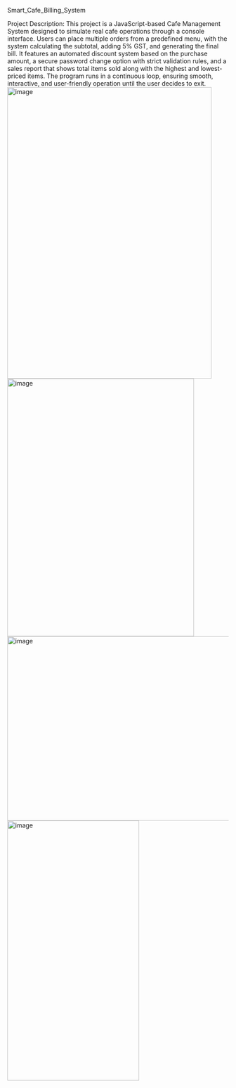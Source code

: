 Smart_Cafe_Billing_System

Project Description:
This project is a JavaScript-based Cafe Management System designed to simulate real cafe operations through a console interface. Users can place multiple orders from a predefined menu, with the system calculating the subtotal, adding 5% GST, and generating the final bill. It features an automated discount system based on the purchase amount, a secure password change option with strict validation rules, and a sales report that shows total items sold along with the highest and lowest-priced items. The program runs in a continuous loop, ensuring smooth, interactive, and user-friendly operation until the user decides to exit.
<img width="465" height="664" alt="image" src="https://github.com/user-attachments/assets/b9de4bb9-1064-49d2-add2-9df08db4d076" />
<img width="425" height="587" alt="image" src="https://github.com/user-attachments/assets/43ac046b-157d-4b20-be32-bb6c2b431636" />
<img width="676" height="420" alt="image" src="https://github.com/user-attachments/assets/b8902fbf-228d-4866-a237-e6dca4d41818" />
<img width="300" height="592" alt="image" src="https://github.com/user-attachments/assets/58862ae7-2463-4387-b235-c3ac0cd676de" />
